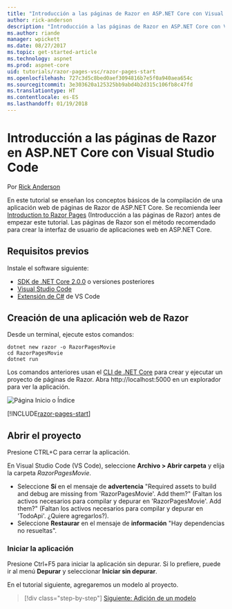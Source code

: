 ```yaml
---
title: "Introducción a las páginas de Razor en ASP.NET Core con Visual Studio Code"
author: rick-anderson
description: "Introducción a las páginas de Razor en ASP.NET Core con Visual Studio Code"
ms.author: riande
manager: wpickett
ms.date: 08/27/2017
ms.topic: get-started-article
ms.technology: aspnet
ms.prod: aspnet-core
uid: tutorials/razor-pages-vsc/razor-pages-start
ms.openlocfilehash: 727c3d5c8bed0aef3094816b7e5f0a940aea654c
ms.sourcegitcommit: 3e303620a125325bb9abd4b2d315c106fb8c47fd
ms.translationtype: HT
ms.contentlocale: es-ES
ms.lasthandoff: 01/19/2018
---
```

# <a name="getting-started-with-razor-pages-in-aspnet-core-with-visual-studio-code"></a>Introducción a las páginas de Razor en ASP.NET Core con Visual Studio Code

Por [Rick Anderson](https://twitter.com/RickAndMSFT)

En este tutorial se enseñan los conceptos básicos de la compilación de una aplicación web de páginas de Razor de ASP.NET Core. Se recomienda leer [Introduction to Razor Pages](xref:mvc/razor-pages/index) (Introducción a las páginas de Razor) antes de empezar este tutorial. Las páginas de Razor son el método recomendado para crear la interfaz de usuario de aplicaciones web en ASP.NET Core.

## <a name="prerequisites"></a>Requisitos previos

Instale el software siguiente:

* [SDK de .NET Core 2.0.0](https://www.microsoft.com/net/core) o versiones posteriores
* [Visual Studio Code](https://code.visualstudio.com)
* [Extensión de C#](https://marketplace.visualstudio.com/items?itemName=ms-vscode.csharp) de VS Code 

## <a name="create-a-razor-web-app"></a>Creación de una aplicación web de Razor

Desde un terminal, ejecute estos comandos:

```console
dotnet new razor -o RazorPagesMovie
cd RazorPagesMovie
dotnet run
```

Los comandos anteriores usan el [CLI de .NET Core](https://docs.microsoft.com/dotnet/core/tools/dotnet) para crear y ejecutar un proyecto de páginas de Razor. Abra http://localhost:5000 en un explorador para ver la aplicación.

![Página Inicio o Índice](../razor-pages/razor-pages-start/_static/home.png)

[!INCLUDE[razor-pages-start](../../includes/RP/razor-pages-start.md)]

## <a name="open-the-project"></a>Abrir el proyecto

Presione CTRL+C para cerrar la aplicación.

En Visual Studio Code (VS Code), seleccione **Archivo > Abrir carpeta** y elija la carpeta *RazorPagesMovie*.

- Seleccione **Sí** en el mensaje de **advertencia** "Required assets to build and debug are missing from 'RazorPagesMovie'. Add them?" (Faltan los activos necesarios para compilar y depurar en 'RazorPagesMovie'. Add them?" (Faltan los activos necesarios para compilar y depurar en 'TodoApi'. ¿Quiere agregarlos?).
- Seleccione **Restaurar** en el mensaje de **información** "Hay dependencias no resueltas".

### <a name="launch-the-app"></a>Iniciar la aplicación

Presione Ctrl+F5 para iniciar la aplicación sin depurar. Si lo prefiere, puede ir al menú **Depurar** y seleccionar **Iniciar sin depurar**.

En el tutorial siguiente, agregaremos un modelo al proyecto. 

>[!div class="step-by-step"]
[Siguiente: Adición de un modelo](xref:tutorials/razor-pages-vsc/model)  
